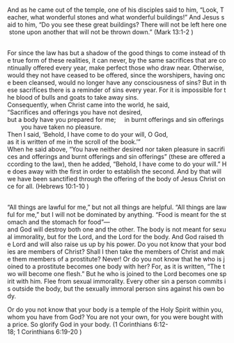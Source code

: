 
    And as he came out of the temple, one of his disciples said to him, “Look, Teacher, what wonderful stones and what wonderful buildings!” And Jesus said to him, “Do you see these great buildings? There will not be left here one stone upon another that will not be thrown down.”
(Mark 13:1-2 )

    For since the law has but a shadow of the good things to come instead of the true form of these realities, it can never, by the same sacrifices that are continually offered every year, make perfect those who draw near. Otherwise, would they not have ceased to be offered, since the worshipers, having once been cleansed, would no longer have any consciousness of sins? But in these sacrifices there is a reminder of sins every year. For it is impossible for the blood of bulls and goats to take away sins.
    Consequently, when Christ came into the world, he said,
    “Sacrifices and offerings you have not desired,
        but a body have you prepared for me;
    in burnt offerings and sin offerings
        you have taken no pleasure.
    Then I said, ‘Behold, I have come to do your will, O God,
        as it is written of me in the scroll of the book.’”
    When he said above, “You have neither desired nor taken pleasure in sacrifices and offerings and burnt offerings and sin offerings” (these are offered according to the law), then he added, “Behold, I have come to do your will.” He does away with the first in order to establish the second. And by that will we have been sanctified through the offering of the body of Jesus Christ once for all.
(Hebrews 10:1-10 )

    “All things are lawful for me,” but not all things are helpful. “All things are lawful for me,” but I will not be dominated by anything. “Food is meant for the stomach and the stomach for food”—and God will destroy both one and the other. The body is not meant for sexual immorality, but for the Lord, and the Lord for the body. And God raised the Lord and will also raise us up by his power. Do you not know that your bodies are members of Christ? Shall I then take the members of Christ and make them members of a prostitute? Never! Or do you not know that he who is joined to a prostitute becomes one body with her? For, as it is written, “The two will become one flesh.” But he who is joined to the Lord becomes one spirit with him. Flee from sexual immorality. Every other sin a person commits is outside the body, but the sexually immoral person sins against his own body.

Or do you not know that your body is a temple of the Holy Spirit within you, whom you have from God? You are not your own, for you were bought with a price. So glorify God in your body.
(1 Corinthians 6:12-18; 1 Corinthians 6:19-20 )

 